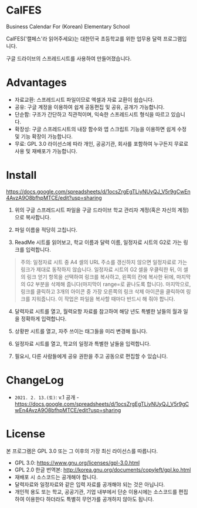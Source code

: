 # CalFES
Business Calendar For (Korean) Elementary School

CalFES('캘페스'라 읽어주세요)는 대한민국 초등학교를 위한 업무용 달력 프로그램입니다.

구글 드라이브의 스프레드시트를 사용하여 만들어졌습니다.

# Advantages

* 자료교환: 스프레드시트 파일이므로 엑셀과 자료 교환이 쉽습니다.
* 공유: 구글 계정을 이용하여 쉽게 공동편집 및 공유, 공개가 가능합니다.
* 단순함: 구조가 간단하고 직관적이며, 익숙한 스프레드시트 형식을 따르고 있습니다.
* 확장성: 구글 스프레드시트의 내장 함수와 앱 스크립트 기능을 이용하면 쉽게 수정 및 기능 확장이 가능합니다.
* 무료: GPL 3.0 라이선스에 따라 개인, 공공기관, 회사를 포함하여 누구든지 무료로 사용 및 재배포가 가능합니다.

# Install

https://docs.google.com/spreadsheets/d/1ocsZrgEgTLiyNUyQJ_V5r9gCwEn4AvzA9O8bfhpMTCE/edit?usp=sharing

1. 위의 구글 스프레드시트 파일을 구글 드라이브 학교 관리자 계정(혹은 자신의 계정)으로 복사합니다.

2. 파일 이름을 적당히 고칩니다.

3. ReadMe 시트를 읽어보고, 학교 이름과 달력 이름, 일정자료 시트의 G2로 가는 링크를 입력합니다.
> 주의: 일정자료 시트 중 A4 셀의 URL 주소를 갱신하지 않으면 일정자료로 가는 링크가 제대로 동작하지 않습니다. 일정자료 시트의 G2 셀을 우클릭한 뒤, 이 셀의 링크 얻기 항목을 선택하여 링크를 복사하고, 왼쪽의 칸에 복사한 뒤에, 마지막의 G2 부분을 삭제해 줍니다(마지막이 range=로 끝나도록 합니다). 마지막으로, 링크를 클릭하고 3개의 아이콘 중 가장 오른쪽의 링크 삭제 아이콘을 클릭하여 링크를 지워줍니다. 이 작업은 파일을 복사할 때마다 반드시 해 줘야 합니다.

4. 달력자료 시트를 열고, 월력요항 자료를 참고하여 해당 년도 특별한 날들의 월과 일을 정확하게 입력합니다.

5. 상황판 시트를 열고, 자주 쓰이는 태그들을 미리 변경해 둡니다.

6. 일정자료 시트를 열고, 학교의 일정과 특별한 날들을 입력합니다.

7. 필요시, 다른 사람들에게 공유 권한을 주고 공동으로 편집할 수 있습니다.

# ChangeLog

- ```2021. 2. 13.(토)```: v.1 공개 - https://docs.google.com/spreadsheets/d/1ocsZrgEgTLiyNUyQJ_V5r9gCwEn4AvzA9O8bfhpMTCE/edit?usp=sharing

# License

본 프로그램은 GPL 3.0 또는 그 이후의 가장 최신 라이선스를 따릅니다.

* GPL 3.0: https://www.gnu.org/licenses/gpl-3.0.html
* GPL 2.0 한글 번역본: http://korea.gnu.org/documents/copyleft/gpl.ko.html
* 재배포 시 소스코드는 공개해야 합니다.
* 달력자료와 일정자료와 같은 입력 자료를 공개해야 되는 것은 아닙니다.
* 개인적 용도 또는 학교, 공공기관, 기업 내부에서 단순 이용시에는 소스코드를 편집하여 이용한다 하더라도 특별히 무언가를 공개하지 않아도 됩니다.

